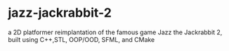 # jazz-jackrabbit-2
a 2D platformer reimplantation of the famous game Jazz the Jackrabbit 2, built using C++,STL, OOP/OOD, SFML, and CMake
